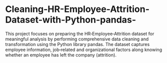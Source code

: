# Cleaning-HR-Employee-Attrition-Dataset-with-Python-pandas-
This project focuses on preparing the HR‐Employee‐Attrition dataset for meaningful analysis by performing comprehensive data cleaning and transformation using the Python library pandas. The dataset captures employee information, job‐related and organizational factors along knowing whether an employee has left the company (attrition).
